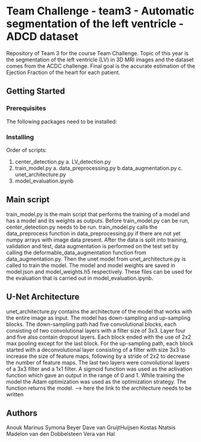 # Team Challenge - team3 - Automatic segmentation of the left ventricle - ADCD dataset

Repository of Team 3 for the course Team Challenge. Topic of this year is the segmentation of the left ventricle (LV) in 3D MRI images and the dataset comes from the ACDC challenge. Final goal is the accurate estimation of the Ejection Fraction of the heart for each patient.

## Getting Started

### Prerequisites
The following packages need to be installed:

### Installing
Order of scripts:
1. center_detection.py
   a. LV_detection.py
2. train_model.py
   a. data_preprocessing.py
   b.data_augmentation.py
   c. unet_architecture.py
3. model_evaluation.ipynb

## Main script
train_model.py is the main script that performs the training of a model and has a model and its weights as outputs. Before train_model.py can be run, center_detection.py needs to be run. train_model.py calls the data_preprocess function in data_preprocessing.py if there are not yet numpy arrays with image data present. After the data is split into training, validation and test, data augmentation is performed on the test set by calling the deformable_data_augmentation function from data_augmentation.py. Then the unet model from unet_architecture.py is called to train the model. The model and model weights are saved in model.json and model_weights.h5 respectively. These files can be used for the evaluation that is carried out in model_evaluation.ipynb.

## U-Net Architecture
unet_architecture.py contains the architecture of the model that works with the entire image as input. The model has down-sampling and up-sampling blocks. The down-sampling path had five convolutional blocks, each consisting of two convolutional layers with a filter size of 3x3. Layer four and five also contain dropout layers.  Each block ended with the use of 2x2 max pooling except for the last block. For the up-sampling path, each block started with a deconvolutional layer consisting of a filter with size 3x3 to increase the size of feature maps, following by a stride of 2x2 to decrease the number of feature maps. The last two layers were convolutional layers of a 3x3 filter and a 1x1 filter. A sigmoid function was used as the activation function which gave an output in the range of 0 and 1. While training the model the Adam optimization was used as the optimization strategy. The function returns the model.
--> here the link to the architecture needs to be written

## Authors
Anouk Marinus
Symona Beyer
Dave van GruijtHuijsen
Kostas Ntatsis
Madelon van den Dobbelsteen 
Vera van Hal
